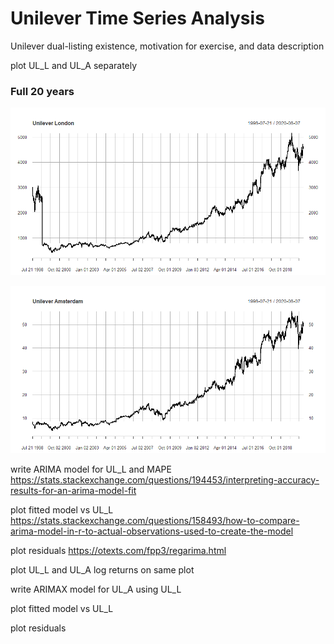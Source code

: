# Unilever Time Series Analysis

Unilever dual-listing existence, motivation for exercise, and data description

plot UL_L and UL_A separately
### Full 20 years
![Unilever London](images/Unilever_London_raw.png)

![Unilever Amsterdam](images/Unilever_Amsterdam_raw.png)

write ARIMA model for UL_L and MAPE
https://stats.stackexchange.com/questions/194453/interpreting-accuracy-results-for-an-arima-model-fit

plot fitted model vs UL_L
https://stats.stackexchange.com/questions/158493/how-to-compare-arima-model-in-r-to-actual-observations-used-to-create-the-model

plot residuals
https://otexts.com/fpp3/regarima.html



plot UL_L and UL_A log returns on same plot

write ARIMAX model for UL_A using UL_L 

plot fitted model vs UL_L

plot residuals
